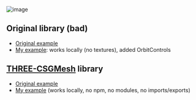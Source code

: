

![image](https://github.com/user-attachments/assets/654e0d45-34c3-409d-b8dc-b275d4bae7e2)

## Original library (bad)
- [Original example](https://jumpjack.github.io/Boolean-solids-with-Three.js/examples.html)
- [My example](https://jumpjack.github.io/Boolean-solids-with-Three.js/localAndOrbit.html): works locally (no textures), added OrbitControls

## [THREE-CSGMesh](https://github.com/manthrax/THREE-CSGMesh) library
- [Original example](https://manthrax.github.io/THREE-CSGMesh/demos/CSGDemo.html) 
- [My example](https://jumpjack.github.io/Boolean-solids-with-Three.js/example2.html) (works locally, no npm, no modules, no imports/exports)

